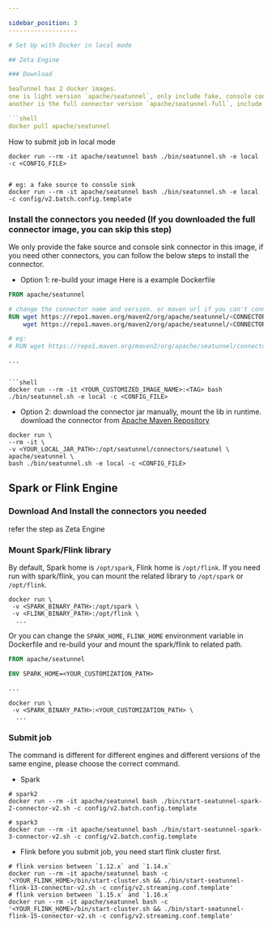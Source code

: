 ```yaml
---

sidebar_position: 3
-------------------

# Set Up with Docker in local mode

## Zeta Engine

### Download

SeaTunnel has 2 docker images.
one is light version `apache/seatunnel`, only include fake, console connector. if you need another connector you need re-build or mount the lib in runtime.
another is the full connector version `apache/seatunnel-full`, include all connectors. but the image size is bigger.

```shell
docker pull apache/seatunnel
```

How to submit job in local mode

```shell
docker run --rm -it apache/seatunnel bash ./bin/seatunnel.sh -e local -c <CONFIG_FILE>


# eg: a fake source to console sink
docker run --rm -it apache/seatunnel bash ./bin/seatunnel.sh -e local -c config/v2.batch.config.template

```

### Install the connectors you needed (If you downloaded the full connector image, you can skip this step)

We only provide the fake source and console sink connector in this image, if you need other connectors, you can follow the below steps to install the connector.

- Option 1: re-build your image
  Here is a example Dockerfile

```Dockerfile
FROM apache/seatunnel

# change the connector name and version. or maven url if you can't connector.  
RUN wget https://repo1.maven.org/maven2/org/apache/seatunnel/<CONNECTOR_NAME>/<VERSION>/<CONNECTOR_NAME>-<VERSION>.jar -P /opt/seatunnel/connectors/seatunel && \
    wget https://repo1.maven.org/maven2/org/apache/seatunnel/<CONNECTOR_NAME>/<VERSION>/<CONNECTOR_NAME>-<VERSION>.jar -P /opt/seatunnel/connectors/seatunel

# eg:
# RUN wget https://repo1.maven.org/maven2/org/apache/seatunnel/connector-kafka/2.3.0/connector-kafka-2.3.0.jar -P /opt/seatunnel/connectors/seatunel

...
```


```

```shell
docker run --rm -it <YOUR_CUSTOMIZED_IMAGE_NAME>:<TAG> bash ./bin/seatunnel.sh -e local -c <CONFIG_FILE>
```

- Option 2: download the connector jar manually, mount the lib in runtime.
  download the connector from [Apache Maven Repository](https://repo.maven.apache.org/maven2/org/apache/seatunnel/)

```shell
docker run \
--rm -it \
-v <YOUR_LOCAL_JAR_PATH>:/opt/seatunnel/connectors/seatunel \ 
apache/seatunnel \
bash ./bin/seatunnel.sh -e local -c <CONFIG_FILE>
```

## Spark or Flink Engine

### Download And Install the connectors you needed

refer the step as Zeta Engine

### Mount Spark/Flink library

By default, Spark home is `/opt/spark`, Flink home is `/opt/flink`.
If you need run with spark/flink, you can mount the related library to `/opt/spark` or `/opt/flink`.

```shell
docker run \ 
 -v <SPARK_BINARY_PATH>:/opt/spark \
 -v <FLINK_BINARY_PATH>:/opt/flink \
  ...
```

Or you can change the `SPARK_HOME`, `FLINK_HOME` environment variable in Dockerfile and re-build your  and mount the spark/flink to related path.

```Dockerfile
FROM apache/seatunnel

ENV SPARK_HOME=<YOUR_CUSTOMIZATION_PATH>

...

```

```shell
docker run \ 
 -v <SPARK_BINARY_PATH>:<YOUR_CUSTOMIZATION_PATH> \
  ...
```

### Submit job

The command is different for different engines and different versions of the same engine, please choose the correct command.

- Spark

```shell
# spark2
docker run --rm -it apache/seatunnel bash ./bin/start-seatunnel-spark-2-connector-v2.sh -c config/v2.batch.config.template

# spark3
docker run --rm -it apache/seatunnel bash ./bin/start-seatunnel-spark-3-connector-v2.sh -c config/v2.batch.config.template
```

- Flink
  before you submit job, you need start flink cluster first.

```shell
# flink version between `1.12.x` and `1.14.x`
docker run --rm -it apache/seatunnel bash -c '<YOUR_FLINK_HOME>/bin/start-cluster.sh && ./bin/start-seatunnel-flink-13-connector-v2.sh -c config/v2.streaming.conf.template'
# flink version between `1.15.x` and `1.16.x`
docker run --rm -it apache/seatunnel bash -c '<YOUR_FLINK_HOME>/bin/start-cluster.sh && ./bin/start-seatunnel-flink-15-connector-v2.sh -c config/v2.streaming.conf.template'
```

